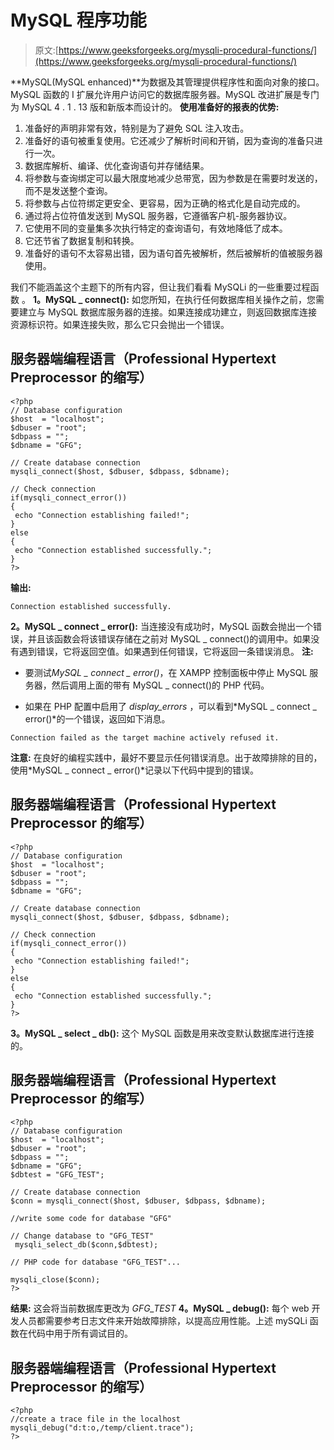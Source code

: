 # MySQL 程序功能

> 原文:[https://www.geeksforgeeks.org/mysqli-procedural-functions/](https://www.geeksforgeeks.org/mysqli-procedural-functions/)

**MySQL(MySQL enhanced)**为数据及其管理提供程序性和面向对象的接口。MySQL 函数的 I 扩展允许用户访问它的数据库服务器。MySQL 改进扩展是专门为 MySQL 4 . 1 . 13 版和新版本而设计的。
**使用准备好的报表的优势:**

1.  准备好的声明非常有效，特别是为了避免 SQL 注入攻击。
2.  准备好的语句被重复使用。它还减少了解析时间和开销，因为查询的准备只进行一次。
3.  数据库解析、编译、优化查询语句并存储结果。
4.  将参数与查询绑定可以最大限度地减少总带宽，因为参数是在需要时发送的，而不是发送整个查询。
5.  将参数与占位符绑定更安全、更容易，因为正确的格式化是自动完成的。
6.  通过将占位符值发送到 MySQL 服务器，它遵循客户机-服务器协议。
7.  它使用不同的变量集多次执行特定的查询语句，有效地降低了成本。
8.  它还节省了数据复制和转换。
9.  准备好的语句不太容易出错，因为语句首先被解析，然后被解析的值被服务器使用。

我们不能涵盖这个主题下的所有内容，但让我们看看 MySQLi 的一些重要过程函数
。
**1。MySQL _ connect():**
如您所知，在执行任何数据库相关操作之前，您需要建立与 MySQL 数据库服务器的连接。如果连接成功建立，则返回数据库连接资源标识符。如果连接失败，那么它只会抛出一个错误。

## 服务器端编程语言（Professional Hypertext Preprocessor 的缩写）

```
<?php
// Database configuration
$host  = "localhost";
$dbuser = "root";
$dbpass = "";
$dbname = "GFG";

// Create database connection
mysqli_connect($host, $dbuser, $dbpass, $dbname);

// Check connection
if(mysqli_connect_error())
{
 echo "Connection establishing failed!";
}
else
{
 echo "Connection established successfully.";
}
?>
```

**输出:**

```
Connection established successfully. 
```

**2。MySQL _ connect _ error():**
当连接没有成功时，MySQL 函数会抛出一个错误，并且该函数会将该错误存储在之前对 MySQL _ connect()的调用中。如果没有遇到错误，它将返回空值。如果遇到任何错误，它将返回一条错误消息。
**注:**

*   要测试*MySQL _ connect _ error()*，在 XAMPP 控制面板中停止 MySQL 服务器，然后调用上面的带有 MySQL _ connect()的 PHP 代码。

*   如果在 PHP 配置中启用了 *display_errors* ，可以看到*MySQL _ connect _ error()*的一个错误，返回如下消息。

```
Connection failed as the target machine actively refused it. 
```

**注意:**
在良好的编程实践中，最好不要显示任何错误消息。出于故障排除的目的，使用*MySQL _ connect _ error()*记录以下代码中提到的错误。

## 服务器端编程语言（Professional Hypertext Preprocessor 的缩写）

```
<?php
// Database configuration
$host  = "localhost";
$dbuser = "root";
$dbpass = "";
$dbname = "GFG";

// Create database connection
mysqli_connect($host, $dbuser, $dbpass, $dbname);

// Check connection
if(mysqli_connect_error())
{
 echo "Connection establishing failed!";
}
else
{
 echo "Connection established successfully.";
}
?>
```

**3。MySQL _ select _ db():**
这个 MySQL 函数是用来改变默认数据库进行连接的。

## 服务器端编程语言（Professional Hypertext Preprocessor 的缩写）

```
<?php
// Database configuration
$host  = "localhost";
$dbuser = "root";
$dbpass = "";
$dbname = "GFG";
$dbtest = "GFG_TEST";

// Create database connection
$conn = mysqli_connect($host, $dbuser, $dbpass, $dbname);

//write some code for database "GFG"

// Change database to "GFG_TEST"
 mysqli_select_db($conn,$dbtest);

// PHP code for database "GFG_TEST"...

mysqli_close($conn);
?>
```

**结果:**
这会将当前数据库更改为 *GFG_TEST*
**4。MySQL _ debug():**
每个 web 开发人员都需要参考日志文件来开始故障排除，以提高应用性能。上述 mySQLi 函数在代码中用于所有调试目的。

## 服务器端编程语言（Professional Hypertext Preprocessor 的缩写）

```
<?php
//create a trace file in the localhost
mysqli_debug("d:t:o,/temp/client.trace");
?>
```